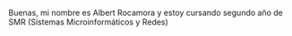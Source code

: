 Buenas, mi nombre es Albert Rocamora y estoy cursando segundo año de SMR (Sistemas Microinformáticos y Redes)
